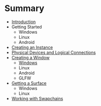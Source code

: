 # Summary

* [Introduction](README.md)
* Getting Started
   * Windows
   * Linux
   * Android
* [Creating an Instance](chap2/creating_an_instance.md)
* [Physical Devices and Logical Connections](chap3/physical_devices_and_logical_connections.md)
* [Creating a Window](chap4/creating_a_window.md)
   * [Windows](chap3/windows.md)
   * Linux
   * Android
   * GLFW
* [Getting a Surface](chap5/getting_a_surface.md)
   * Windows
   * Linux
* [Working with Swapchains](chap6/working_with_swapchains.md)

